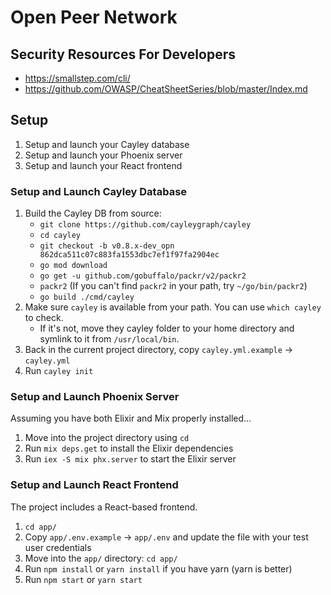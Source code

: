 # Open Peer Network

## Security Resources For Developers
- https://smallstep.com/cli/
- https://github.com/OWASP/CheatSheetSeries/blob/master/Index.md


## Setup

1) Setup and launch your Cayley database
2) Setup and launch your Phoenix server
3) Setup and launch your React frontend


### Setup and Launch Cayley Database

1) Build the Cayley DB from source:
   * `git clone https://github.com/cayleygraph/cayley`
   * `cd cayley`
   * `git checkout -b v0.8.x-dev_opn 862dca511c07c883fa1553dbc7ef1f97fa2904ec`
   * `go mod download`
   * `go get -u github.com/gobuffalo/packr/v2/packr2`
   * `packr2` (If you can't find `packr2` in your path, try `~/go/bin/packr2`)
   * `go build ./cmd/cayley`
1) Make sure `cayley` is available from your path. You can use `which cayley` to check.
   * If it's not, move they cayley folder to your home directory and symlink to it from `/usr/local/bin`.
1) Back in the current project directory, copy `cayley.yml.example` -> `cayley.yml`
1) Run `cayley init`


### Setup and Launch Phoenix Server

Assuming you have both Elixir and Mix properly installed...

1) Move into the project directory using `cd`
1) Run `mix deps.get` to install the Elixir dependencies
1) Run `iex -S mix phx.server` to start the Elixir server


### Setup and Launch React Frontend

The project includes a React-based frontend.

1) `cd app/`
1) Copy `app/.env.example` -> `app/.env` and update the file with your test user credentials
1) Move into the `app/` directory: `cd app/`
1) Run `npm install` or `yarn install` if you have yarn (yarn is better)
1) Run `npm start` or `yarn start`
